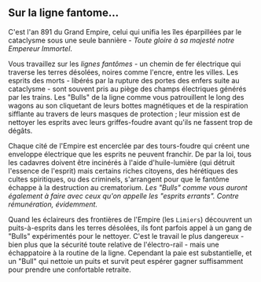 ## Sur la ligne fantome...

C'est l'an 891 du Grand Empire, celui qui unifia les îles éparpillées par le
cataclysme sous une seule bannière - *Toute gloire à sa majesté notre Empereur
Immortel*.

Vous travaillez sur les *lignes fantômes* - un chemin de fer électrique qui
traverse les terres désolées, noires comme l'encre, entre les villes. Les
esprits des morts - libérés par la rupture des portes des enfers suite au
cataclysme - sont souvent pris au piège des champs électriques générés par les
trains. Les "Bulls" de la ligne comme vous patrouillent le long des wagons au
son cliquetant de leurs bottes magnétiques et de la respiration sifflante au
travers de leurs masques de protection ; leur mission est de nettoyer les
esprits avec leurs griffes-foudre avant qu'ils ne fassent trop de dégâts.

Chaque cité de l'Empire est encerclée par des tours-foudre qui créent une
enveloppe électrique que les esprits ne peuvent franchir. De par la loi, tous
les cadavres doivent être incinérés à l'aide d'huile-lumière (qui détruit
l'essence de l'esprit) mais certains riches citoyens, des hérétiques des cultes
spiritiques, ou des criminels, s'arrangent pour que le fantôme échappe à la
destruction au crematorium. *Les "Bulls" comme vous auront également à faire
avec ceux qu'on appelle les "esprits errants". Contre rémunération, évidemment.*

Quand les éclaireurs des frontières de l'Empire (les `Limiers`) découvrent un
puits-à-esprits dans les terres désolées, ils font parfois appel à un gang de
"Bulls" expérimentés pour le nettoyer. C'est le travail le plus dangereux - bien
plus que la sécurité toute relative de l'électro-rail - mais une échappatoire à
la routine de la ligne. Cependant la paie est substantielle, et un "Bull" qui
nettoie un puits et survit peut espérer gagner suffisamment pour prendre une
confortable retraite.
